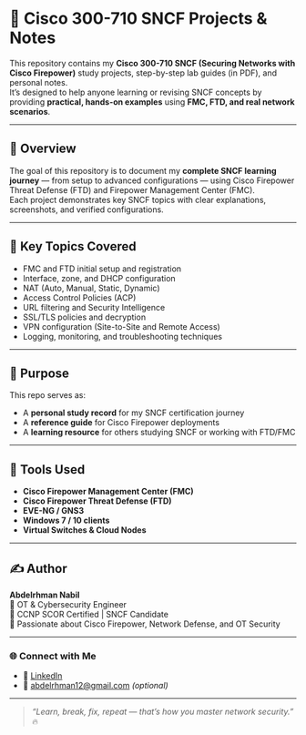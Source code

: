 # 🧱 Cisco 300-710 SNCF Projects & Notes

This repository contains my **Cisco 300-710 SNCF (Securing Networks with Cisco Firepower)** study projects, step-by-step lab guides (in PDF), and personal notes.  
It’s designed to help anyone learning or revising SNCF concepts by providing **practical, hands-on examples** using **FMC, FTD, and real network scenarios**.

---

## 📘 Overview

The goal of this repository is to document my **complete SNCF learning journey** — from setup to advanced configurations — using Cisco Firepower Threat Defense (FTD) and Firepower Management Center (FMC).  
Each project demonstrates key SNCF topics with clear explanations, screenshots, and verified configurations.

---

## 🔑 Key Topics Covered

- FMC and FTD initial setup and registration  
- Interface, zone, and DHCP configuration  
- NAT (Auto, Manual, Static, Dynamic)  
- Access Control Policies (ACP)  
- URL filtering and Security Intelligence  
- SSL/TLS policies and decryption  
- VPN configuration (Site-to-Site and Remote Access)  
- Logging, monitoring, and troubleshooting techniques  

---

## 🧠 Purpose

This repo serves as:
- A **personal study record** for my SNCF certification journey  
- A **reference guide** for Cisco Firepower deployments  
- A **learning resource** for others studying SNCF or working with FTD/FMC  

---

## 🧰 Tools Used

- **Cisco Firepower Management Center (FMC)**
- **Cisco Firepower Threat Defense (FTD)**
- **EVE-NG / GNS3**
- **Windows 7 / 10 clients**
- **Virtual Switches & Cloud Nodes**

---

## ✍️ Author

**Abdelrhman Nabil**  
🔹 OT & Cybersecurity Engineer  
🔹 CCNP SCOR Certified | SNCF Candidate  
🔹 Passionate about Cisco Firepower, Network Defense, and OT Security  

---

### 🌐 Connect with Me

- 💼 [LinkedIn](https://www.linkedin.com/in/abdelrhamn-nabil-682a3b223/)  
- 📧 abdelrhman12@gmail.com *(optional)*  

---

> _“Learn, break, fix, repeat — that’s how you master network security.”_ 🔥
